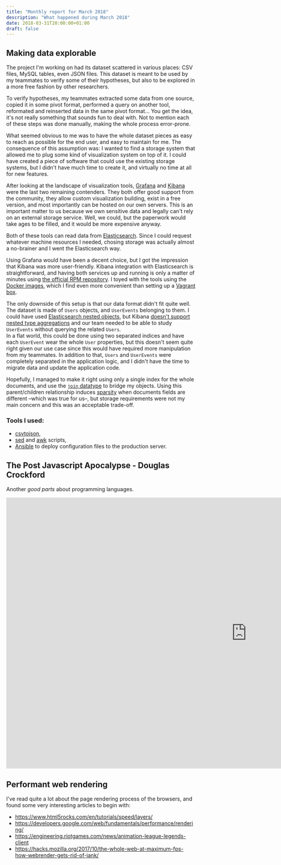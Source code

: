 ```yaml
---
title: "Monthly report for March 2018"
description: "What happened during March 2018"
date: 2018-03-31T20:00:00+01:00
draft: false
---
```


## Making data explorable

The project I'm working on had its dataset scattered in various places: CSV files, MySQL tables, even JSON files. This dataset is meant to be used by my teammates to verify some of their hypotheses, but also to be explored in a more free fashion by other researchers.

To verify hypotheses, my teammates extracted some data from one source, copied it in some pivot format, performed a query on another tool, reformated and reinserted data in the same pivot format… You get the idea, it's not really something that sounds fun to deal with. Not to mention each of these steps was done manually, making the whole process error-prone.

What seemed obvious to me was to have the whole dataset pieces as easy to reach as possible for the end user, and easy to maintain for me. The consequence of this assumption was: I wanted to find a storage system that allowed me to plug some kind of visualization system on top of it. I could have created a piece of software that could use the existing storage systems, but I didn't have much time to create it, and virtually no time at all for new features.

After looking at the landscape of visualization tools, [Grafana](https://grafana.com/) and [Kibana](https://www.elastic.co/fr/products/kibana) were the last two remaining contenders. They both offer good support from the community, they allow custom visualization building, exist in a free version, and most importantly can be hosted on our own servers. This is an important matter to us because we own sensitive data and legally can't rely on an external storage service. Well, we could, but the paperwork would take ages to be filled, and it would be more expensive anyway.

Both of these tools can read data from [Elasticsearch](https://www.elastic.co/products/elasticsearch). Since I could request whatever machine resources I needed, chosing storage was actually almost a no-brainer and I went the Elasticsearch way.

Using Grafana would have been a decent choice, but I got the impression that Kibana was more user-friendly. Kibana integration with Elasticsearch is straightforward, and having both services up and running is only a matter of minutes using [the official RPM repository](https://www.elastic.co/guide/en/elasticsearch/reference/current/rpm.html). I toyed with the tools using the [Docker images](https://www.elastic.co/guide/en/elasticsearch/reference/current/docker.html), which I find even more convenient than setting up a [Vagrant box](https://www.vagrantup.com/).

The only downside of this setup is that our data format didn't fit quite well. The dataset is made of `Users` objects, and `UserEvents` belonging to them. I could have used [Elasticsearch nested objects](https://www.elastic.co/guide/en/elasticsearch/guide/current/nested-objects.html), but Kibana [doesn't support nested type aggregations](https://github.com/elastic/kibana/issues/1084) and our team needed to be able to study `UserEvents` without querying the related `Users`.  
In a flat world, this could be done using two separated indices and have each `UserEvent` wear the whole `User` properties, but this doesn't seem quite right given our use case since this would have required more manipulation from my teammates. In addition to that, `Users` and `UserEvents` were completely separated in the application logic, and I didn't have the time to migrate data and update the application code.

Hopefully, I managed to make it right using only a single index for the whole documents, and use the [`join` datatype](https://www.elastic.co/guide/en/elasticsearch/reference/master/parent-join.html) to bridge my objects. Using this parent/children relationship induces [sparsity](https://www.elastic.co/guide/en/elasticsearch/reference/current/general-recommendations.html#sparsity) when documents fields are different –which was true for us–, but storage requirements were not my main concern and this was an acceptable trade-off.

### Tools I used:

- [csvtojson](https://github.com/Keyang/node-csvtojson),
- [sed](https://www.gnu.org/software/sed/) and [awk](https://www.gnu.org/software/gawk/) scripts,
- [Ansible](https://www.ansible.com/) to deploy configuration files to the production server.

## The Post Javascript Apocalypse - Douglas Crockford

Another _good parts_ about programming languages.

<div class="video-container">
  <iframe width="1280" height="720" src="https://www.youtube.com/embed/NPB34lDZj3E" frameborder="0" allow="autoplay; encrypted-media" allowfullscreen></iframe>
</div>

## Performant web rendering

I've read quite a lot about the page rendering process of the browsers, and found some very interesting articles to begin with:

- https://www.html5rocks.com/en/tutorials/speed/layers/
- https://developers.google.com/web/fundamentals/performance/rendering/
- https://engineering.riotgames.com/news/animation-league-legends-client
- https://hacks.mozilla.org/2017/10/the-whole-web-at-maximum-fps-how-webrender-gets-rid-of-jank/
